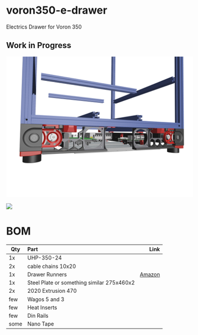 # voron350-e-drawer
Electrics Drawer for Voron 350


## Work in Progress

![](https://github.com/Obscured84/voron350-e-drawer/blob/main/images/IMG_0044.png)

![](https://github.com/Obscured84/voron350-e-drawer/assets/29978632/bc4d8feb-ca23-48f6-9ebf-8db53c03af3c)

# BOM
| Qty      | Part           | Link |
| ------------- |:-------------| -----:|
| 1x     | UHP-350-24||
| 2x     | cable chains 10x20||
| 1x | Drawer Runners    |  [Amazon](https://www.amazon.de/-/en/dp/B0BFFM9B41?psc=1&ref=ppx_yo2ov_dt_b_product_details)   |
| 1x | Steel Plate or something similar 275x460x2      |    |
| 2x | 2020 Extrusion 470    |    |
| few | Wagos 5 and 3     |    |
| few | Heat Inserts    |    |
| few | Din Rails     |    |
| some | Nano Tape     |    |

